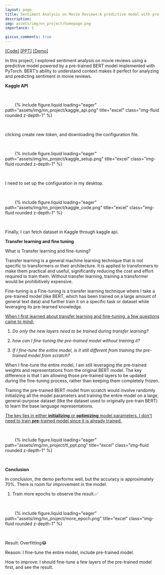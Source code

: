 ```yaml
---
layout: page
title: Sentiment Analysis on Movie Reviews:A predictive model with pre-trained Bert by PyTorch
description: 
img: assets/img/nn_project/homepage.png
importance: 1

giscus_comments: true
---
```


[[Code]](https://howardzhan2024.top/assets/html/sentiment_analysis_pt_Huaye-final.html) [[PPT]](https://howardzhan2024.top/assets/pdf/neural_networks_pytorch_Huaye.pdf) [[Demo]](https://howardzhan2024.top/assets/video/sentiment_analysis_demo.mp4)

In this project, I explored sentiment analysis on movie reviews using a predictive model powered by a pre-trained BERT model implemented with PyTorch. BERT’s ability to understand context makes it perfect for analyzing and predicting sentiment in movie reviews.

**Kaggle API**

<div class="row justify-content-sm-center">

    <div class="col-sm mt-3 mt-md-0">

        {% include figure.liquid loading="eager" path="assets/img/nn_project/kaggle_api.png" title="excel" class="img-fluid rounded z-depth-1" %}

    </div>

</div>
<div class="caption">
    clicking create new token, and downloading the configuration file.
</div>


<div class="row justify-content-sm-center">

    <div class="col-sm mt-3 mt-md-0">

        {% include figure.liquid loading="eager" path="assets/img/nn_project/kaggle_setup.png" title="excel" class="img-fluid rounded z-depth-1" %}

    </div>

</div>
<div class="caption">
    I need to set up the configuration in my desktop.
</div>

<div class="row justify-content-sm-center">

    <div class="col-sm mt-3 mt-md-0">

        {% include figure.liquid loading="eager" path="assets/img/nn_project/kaggle_code.png" title="excel" class="img-fluid rounded z-depth-1" %}

    </div>

</div>
<div class="caption">
    Finally, I can fetch dataset in Kaggle through kaggle api.
</div>


**Transfer learning and fine tuning**

What is Transfer learning and fine-tuning?

Transfer learning is a general machine learning technique that is not specific to transformers or their architecture. It is applied to transformers to make them practical and useful, significantly reducing the cost and effort required to train them. Without transfer learning, training a transformer would be prohibitively expensive.

Fine-tuning is a Fine-tuning is a transfer learning technique where I take a pre-trained model (like BERT, which has been trained on a large amount of general text data) and further train it on a specific task or dataset while leveraging its pre-learned knowledge.

<u>When I first learned about transfer learning and fine-tuning, a few questions came to mind:</u>

1. *Do only the new layers need to be trained during transfer learning?*
  
2. *how can I fine-tuning the pre-trained model without training it?*
  
3. *If I fine-tune the entire model, is it still different from training the pre-trained model from scratch?*
  

When I fine-tune the entire model, I am still leveraging the pre-trained weights and representations from the original BERT model. The key difference is that I am allowing those pre-trained layers to be updated during the fine-tuning process, rather than keeping them completely frozen.

Training the pre-trained BERT model from scratch would involve randomly initializing all the model parameters and training the entire model on a large, general-purpose dataset (like the dataset used to originally pre-train BERT) to learn the base language representations.

<u>The key lies in either <strong>initializing</strong> or <strong>optimizing</strong> model parameters. I don't need to train <strong>pre</strong>-trained model since it is already trained.</u>

<div class="row justify-content-sm-center">

    <div class="col-sm mt-3 mt-md-0">

        {% include figure.liquid loading="eager" path="assets/img/nn_project/tl_ppt.png" title="excel" class="img-fluid rounded z-depth-1" %}

    </div>

</div>

**Conclusion**

In conclusion, the demo performs well, but the accuracy is approximately 70%. There is room for improvement in the model.

1. Train more epochs to observe the result.✅

<div class="row justify-content-sm-center">

    <div class="col-sm mt-3 mt-md-0">

        {% include figure.liquid loading="eager" path="assets/img/nn_project/more_epoch.png" title="excel" class="img-fluid rounded z-depth-1" %}

    </div>

</div>
Result: Overfitting😂

Reason: I fine-tune the entire model, include pre-trained model.

How to improve: I should fine-tune a few layers of the pre-trained model first, and see the result.
